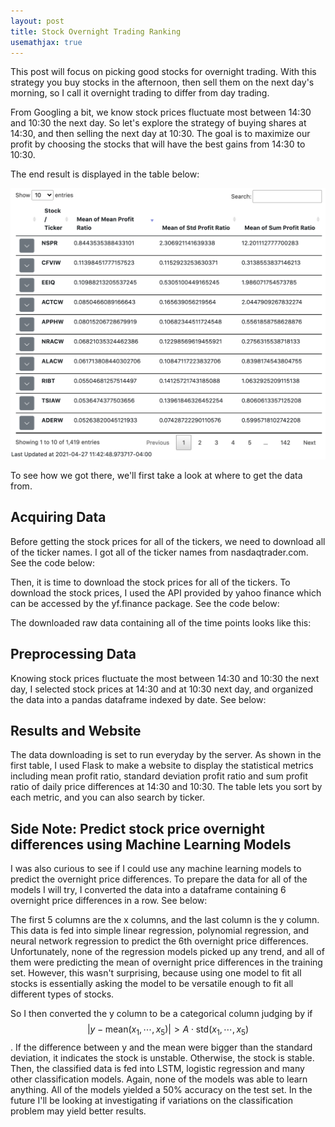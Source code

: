 ```yaml
---
layout: post
title: Stock Overnight Trading Ranking
usemathjax: true
---
```



This post will focus on picking good stocks for overnight trading. With this strategy you buy stocks in the afternoon, then sell them on the next day's morning, so I call it overnight trading to differ from day trading. 

From Googling a bit, we know stock prices fluctuate most between 14:30 and 10:30 the next day. So let's explore the strategy of buying shares at 14:30, and then selling the next day at 10:30. The goal is to maximize our profit by choosing the stocks that will have the best gains from 14:30 to 10:30. 

The end result is displayed in the table below:

![Table of Ranked Stock Data Analysis](/public/images/stock_table_screenshot.png)

To see how we got there, we'll first take a look at where to get the data from.

## Acquiring Data

Before getting the stock prices for all of the tickers, we need to download all of the ticker names. I got all of the ticker names from nasdaqtrader.com. See the code below:

<script src="https://gist.github.com/jingwenlin/b406450811b312a906bb88fe4e836f1b.js"></script>

Then, it is time to download the stock prices for all of the tickers. To download the stock prices, I used the API provided by yahoo finance which can be accessed by the yf.finance package. See the code below:

<script src="https://gist.github.com/jingwenlin/6ecd4ad2a76ba37032b2ca824a9afda8.js"></script>

The downloaded raw data containing all of the time points looks like this:

<script src="https://gist.github.com/jingwenlin/e697f68c53596a99cb46147fb69b4797.js"></script>

## Preprocessing Data

Knowing stock prices fluctuate the most between 14:30 and 10:30 the next day, I selected stock prices at 14:30 and at 10:30 next day, and organized the data into a pandas dataframe indexed by date. See below:

<script src="https://gist.github.com/jingwenlin/470ff2da455e71aad4e8c4c360874277.js"></script>

## Results and Website

The data downloading is set to run everyday by the server. As shown in the first table, I used Flask to make a website to display the statistical metrics including mean profit ratio, standard deviation profit ratio and sum profit ratio of daily price differences at 14:30 and 10:30. The table lets you sort by each metric, and you can also search by ticker.

## Side Note: Predict stock price overnight differences using Machine Learning Models

I was also curious to see if I could use any machine learning models to predict the overnight price differences. To prepare the data for all of the models I will try, I converted the data into a dataframe containing 6 overnight price differences in a row. See below:

<script src="https://gist.github.com/donald-pinckney/067cc1d2f5389730bad9fa22b71bab38.js"></script>

The first 5 columns are the x columns, and the last column is the y column. This data is fed into simple linear regression, polynomial regression, and neural network regression to predict the 6th overnight price differences. Unfortunately, none of the regression models picked up any trend, and all of them were predicting the mean of overnight price differences in the training set. However, this wasn't surprising, because using one model to fit all stocks is essentially asking the model to be versatile enough to fit all different types of stocks.

So I then converted the y column to be a categorical column judging by if $$ \lvert y-\mathrm{mean}(x_1, \cdots ,x_5) \rvert > A \cdot \mathrm{std}(x_1, \cdots, x_5) $$. If the difference between y and the mean were bigger than the standard deviation, it indicates the stock is unstable. Otherwise, the stock is stable. Then, the classified data is fed into LSTM, logistic regression and many other classification models. Again, none of the models was able to learn anything. All of the models yielded a 50% accuracy on the test set. In the future I'll be looking at investigating if variations on the classification problem may yield better results.

